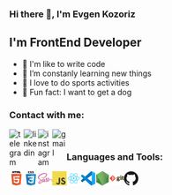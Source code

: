 ### Hi there 👋, I'm Evgen Kozoriz

## I'm FrontEnd Developer

- 💪 I'm like to write code
- 👀 I’m constanly learning new things
- 🌱 I love to do sports activities
- 💞️ Fun fact: I want to get a dog

### Contact with me:

[<img align="left" alt="telegram" width="26px" src="https://cdn-icons.flaticon.com/png/512/3536/premium/3536661.png?token=exp=1645446087~hmac=4c3585966ece5245cda91c31a06f011c" />](https://t.me/kozorizev)
[<img align="left" alt="linkedin" width="26px" src="https://cdn-icons-png.flaticon.com/512/174/174857.png" />](https://www.linkedin.com/in/evgen-kozoriz-9587b4202/)
[<img align="left" alt="instagram" width="26px" src="https://cdn-icons-png.flaticon.com/512/2111/2111463.png" />](https://www.instagram.com/jeka_kozoriz/)
[<img align="left" alt="gmail" width="26px" src="https://cdn-icons-png.flaticon.com/512/732/732200.png" />](mailto:zkozoriz11@gmail.com)

<br/>

### Languages and Tools:

<img align="left" alt="HTML5" width="26px" src="https://raw.githubusercontent.com/github/explore/80688e429a7d4ef2fca1e82350fe8e3517d3494d/topics/html/html.png" />
<img align="left" alt="CSS3" width="26px" src="https://raw.githubusercontent.com/github/explore/80688e429a7d4ef2fca1e82350fe8e3517d3494d/topics/css/css.png" />
<img align="left" alt="Sass" width="26px" src="https://raw.githubusercontent.com/github/explore/80688e429a7d4ef2fca1e82350fe8e3517d3494d/topics/sass/sass.png" />
<img align="left" alt="JavaScript" width="26px" src="https://raw.githubusercontent.com/github/explore/80688e429a7d4ef2fca1e82350fe8e3517d3494d/topics/javascript/javascript.png" />
<img align="left" alt="React" width="26px" src="https://raw.githubusercontent.com/github/explore/80688e429a7d4ef2fca1e82350fe8e3517d3494d/topics/react/react.png" />
<img align="left" alt="Visual Studio Code" width="26px" src="https://raw.githubusercontent.com/github/explore/80688e429a7d4ef2fca1e82350fe8e3517d3494d/topics/visual-studio-code/visual-studio-code.png" />
<img align="left" alt="Node.js" width="26px" src="https://raw.githubusercontent.com/github/explore/80688e429a7d4ef2fca1e82350fe8e3517d3494d/topics/nodejs/nodejs.png" />
<img align="left" alt="Git" width="26px" src="https://raw.githubusercontent.com/github/explore/80688e429a7d4ef2fca1e82350fe8e3517d3494d/topics/git/git.png" />
<img align="left" alt="GitHub" width="26px" src="https://raw.githubusercontent.com/github/explore/78df643247d429f6cc873026c0622819ad797942/topics/github/github.png" />

<br />  
<br />
